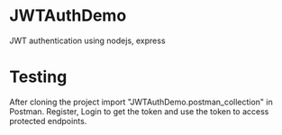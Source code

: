 # JWTAuthDemo
JWT authentication using nodejs, express

# Testing
After cloning the project import "JWTAuthDemo.postman_collection" in Postman. Register, Login to get the token and use the token to access protected endpoints.
